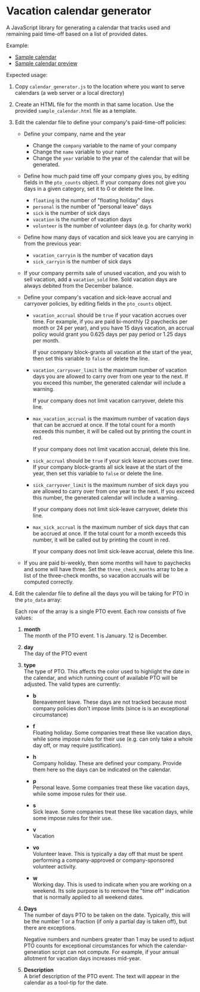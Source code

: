 # Vacation calendar generator

A JavaScript library for generating a calendar that tracks used and remaining
paid time-off based on a list of provided dates.

Example:
* [Sample calendar](sample_calendar.html)
* [Sample calendar preview](https://htmlpreview.github.io/?https://github.com/Shamino0/scriptsandtools/blob/main/vacation_calendar/sample_calendar.html)

Expected usage:

1. Copy `calendar_generator.js` to the location where you want to serve
   calendars (a web server or a local directory)

2. Create an HTML file for the month in that same location.  Use the provided
   `sample_calendar.html` file as a template.
   
3. Edit the calendar file to define your company's paid-time-off policies:

   * Define your company, name and the year
   
     * Change the `company` variable to the name of your company
     * Change the `name` variable to your name
     * Change the `year` variable to the year of the calendar that will be
       generated.
       
   * Define how much paid time off your company gives you, by editing fields in
     the `pto_counts` object.  If your company does not give you days in a
     given category, set it to 0 or delete the line.
     
     * `floating` is the number of "floating holiday" days
     * `personal` is the number of "personal leave" days
     * `sick` is the number of sick days
     * `vacation` is the number of vacation days
     * `volunteer` is the number of volunteer days (e.g. for charity work)
     
   * Define how many days of vacation and sick leave you are carrying in from
     the previous year:
     
     * `vacation_carryin` is the number of vacation days
     * `sick_carryin` is the number of sick days
     
   * If your company permits sale of unused vacation, and you wish to sell
     vacation, add a `vacation_sold` line.  Sold vacation days are always
     debited from the December balance.
     
   * Define your company's vacation and sick-leave accrual and carryover
     policies, by editing fields in the `pto_counts` object.
     
     * `vacation_accrual` should be `true` if your vacation accrues over time.
       For example, if you are paid bi-monthly (2 paychecks per month or 24 per
       year), and you have 15 days vacation, an accrual policy would grant you
       0.625 days per pay period or 1.25 days per month.
       
       If your company block-grants all vacation at the start of the year, then
       set this variable to `false` or delete the line.
       
     * `vacation_carryover_limit` is the maximum number of vacation days you
       are allowed to carry over from one year to the next.  If you exceed this
       number, the generated calendar will include a warning.
       
       If your company does not limit vacation carryover, delete this line.
       
     * `max_vacation_accrual` is the maximum number of vacation days that can
       be accrued at once.  If the total count for a month exceeds this number,
       it will be called out by printing the count in red.
       
       If your company does not limit vacation accrual, delete this line.
       
     * `sick_accrual` should be `true` if your sick leave accrues over time.
       If your company block-grants all sick leave at the start of the year,
       then set this variable to `false` or delete the line.
       
     * `sick_carryover_limit` is the maximum number of sick days you are
       allowed to carry over from one year to the next.  If you exceed this
       number, the generated calendar will include a warning.
       
       If your company does not limit sick-leave carryover, delete this line.
       
     * `max_sick_accrual` is the maximum number of sick days that can be
       accrued at once.  If the total count for a month exceeds this number, it
       will be called out by printing the count in red.
       
       If your company does not limit sick-leave accrual, delete this line.
       
   * If you are paid bi-weekly, then some months will have to paychecks and
     some will have three.  Set the `three_check_months` array to be a list of
     the three-check months, so vacation accruals will be computed correctly.

4. Edit the calendar file to define all the days you will be taking for PTO in
   the `pto_data` array:

   Each row of the array is a single PTO event.  Each row consists of five
   values:
   
   1. **month**  
      The month of the PTO event.  1 is January.  12 is December.

   2. **day**  
      The day of the PTO event

   3. **type**  
      The type of PTO.  This affects the color used to highlight the
      date in the calendar, and which running count of available PTO will be
      adjusted.  The valid types are currently:
      
      * **b**  
        Bereavement leave.  These days are not tracked because most company
        policies don't impose limits (since is is an exceptional circumstance)
        
      * **f**  
        Floating holiday.  Some companies treat these like vacation days, while
        some impose rules for their use (e.g. can only take a whole day off, or
        may require justification).
      
      * **h**  
        Company holiday.  These are defined your company.  Provide them here so
        the days can be indicated on the calendar.
        
      * **p**  
        Personal leave.  Some companies treat these like vacation days, while
        some impose rules for their use.
        
      * **s**  
        Sick leave.  Some companies treat these like vacation days, while some
        impose rules for their use.
        
      * **v**  
        Vacation
        
      * **vo**  
        Volunteer leave.  This is typically a day off that must be spent
        performing a company-approved or company-sponsored volunteer activity.

      * **w**  
        Working day.  This is used to indicate when you are working on a
        weekend.  Its sole purpose is to remove the "time off" indication that
        is normally applied to all weekend dates.
        
   4. **Days**  
      The number of days PTO to be taken on the date.  Typically, this will be
      the number 1 or a fraction (if only a partial day is taken off), but
      there are exceptions.
      
      Negative numbers and numbers greater than 1 may be used to adjust PTO
      counts for exceptional circumstances for which the calendar-generation
      script can not compute.  For example, if your annual allotment for
      vacation days increases mid-year.
      
   5. **Description**  
      A brief description of the PTO event.  The text will appear in the
      calendar as a tool-tip for the date.
